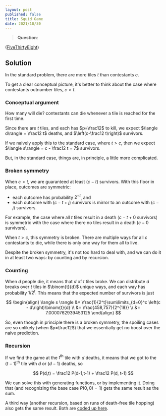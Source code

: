 ```yaml
---
layout: post
published: false
title: Squid Game
date: 2021/10/30
---
```


>**Question**:

<!--more-->

([FiveThirtyEight](URL))

## Solution

In the standard problem, there are more tiles $t$ than contestants $c$.

To get a clear conceptual picture, it's better to think about the case where contestants outnumber tiles, $c > t$. 

### Conceptual argument

How many will die? contestants can die whenever a tile is reached for the first time. 

Since there are $t$ tiles, and each has $p=\frac12$ to kill, we expect $\langle d\rangle = \frac12 t$ deaths, and $\left(c-\frac12 t\right)$ survivors.

If we naively apply this to the standard case, where $t > c$, then we expect $\langle s\rangle = c - \frac12 t = 7$ survivors.

But, in the standard case, things are, in principle, a little more complicated.

### Broken symmetry

When $c > t,$ we are guaranteed at least $(c - t)$ survivors. With this floor in place, outcomes are symmetric: 

- each outcome has probability $2^{-t}$, and 
- each outcome with $(c - t + j)$ survivors is mirror to an outcome with $(c - j)$ survivors. 

For example, the case where all $t$ tiles result in a death ($c- t + 0$ survivors) is symmetric with the case where there no tiles result in a death ($c-0$ survivors).

When $t > c,$ this symmetry is broken. There are multiple ways for all $c$ contestants to die, while there is only one way for them all to live.

Despite the broken symmetry, it's not too hard to deal with, and we can do it in at least two ways: by counting and by recursion.

### Counting

When $d$ people die, it means that $d$ of $t$ tiles broke. We can distribute $d$ breaks over $t$ tiles in $\binom{t}{d}$ unique ways, and each way has probability $1/2^t.$ This means that the expected number of survivors is just

$$
\begin{align}
\langle s \rangle &= \frac{1}{2^t}\sum\limits_{d=0}^c \left(c - d\right)\binom{t}{d} \\
&= \frac{458,757}{2^{18}} \\
&= 7.0000762939453125
\end{align}
$$

So, even though in principle there is a broken symmetry, the spoiling cases are so unlikely (when $p=\frac12$) that we essentially get no boost over the naive prediction.

### Recursion

If we find the game at the $t^\text{th}$ tile with $d$ deaths, it means that we got to the $(t-1)^\text{th}$ tile with $d$ or $(d-1)$ deaths, so

$$
P(d,t) = \frac12 P(d-1,t-1) + \frac12 P(d, t-1)
$$

We can solve this with generating functions, or by implementing it. Doing that (and recognizing the base case $P(0,0) = 1$) gets the same result as the sum.

A third way (another recursion, based on runs of death-free tile hopping) also gets the same result. Both are [coded up here](https://colab.research.google.com/drive/1emNV-9L6_hC4Vs5ZDQtet6GqbmsT9Jmi#scrollTo=9lxqhre9biUz).


<br>
